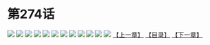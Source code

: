# 第274话
![](https://mao.mhtupian.com/uploads/img/7563/327122/001.jpg)
![](https://mao.mhtupian.com/uploads/img/7563/327122/002.jpg)
![](https://mao.mhtupian.com/uploads/img/7563/327122/003.jpg)
![](https://mao.mhtupian.com/uploads/img/7563/327122/004.jpg)
![](https://mao.mhtupian.com/uploads/img/7563/327122/005.jpg)
![](https://mao.mhtupian.com/uploads/img/7563/327122/006.jpg)
![](https://mao.mhtupian.com/uploads/img/7563/327122/007.jpg)
![](https://mao.mhtupian.com/uploads/img/7563/327122/008.jpg)
![](https://mao.mhtupian.com/uploads/img/7563/327122/009.jpg)
![](https://mao.mhtupian.com/uploads/img/7563/327122/010.jpg)
![](https://mao.mhtupian.com/uploads/img/7563/327122/011.jpg)
![](https://mao.mhtupian.com/uploads/img/7563/327122/012.jpg)
[【上一章】](./8.md)
[【目录】](./READMD.md)
[【下一章】](./10.md)
